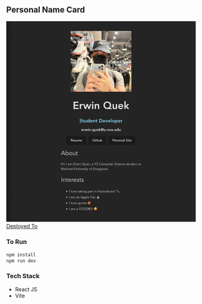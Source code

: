 ## Personal Name Card 
![Final](./src/assets/namecard.png)
[Deployed To](https://erwin-namecard.vercel.app/)

### To Run 

```
npm install
npm run dev
```
### Tech Stack 
- React JS 
- Vite